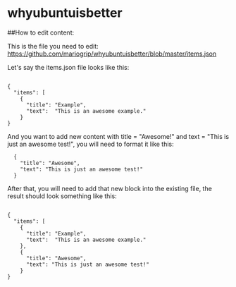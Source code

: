 # whyubuntuisbetter

##How to edit content:

This is the file you need to edit: https://github.com/mariogrip/whyubuntuisbetter/blob/master/items.json

Let's say the items.json file looks like this:

```

{
  "items": [
    {
      "title": "Example",
      "text":  "This is an awesome example."
    }
}

```
And you want to add new content with title = "Awesome!" and text = "This is just an awesome test!", you will need to format it like this:

```
  {
    "title": "Awesome",
    "text": "This is just an awesome test!"
  }
```

After that, you will need to add that new block into the existing file, the result should look something like this:

```

{
  "items": [
    {
      "title": "Example",
      "text":  "This is an awesome example."
    },
    {
      "title": "Awesome",
      "text": "This is just an awesome test!"
    }
}

```
